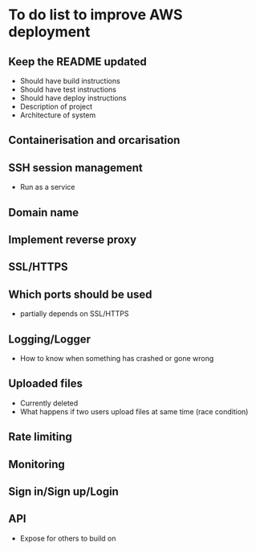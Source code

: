 # To do list to improve AWS deployment

## Keep the README updated
- Should have build instructions
- Should have test instructions
- Should have deploy instructions
- Description of project
- Architecture of system

## Containerisation and orcarisation 

## SSH session management
- Run as a service

## Domain name

## Implement reverse proxy

## SSL/HTTPS

## Which ports should be used
- partially depends on SSL/HTTPS

## Logging/Logger
- How to know when something has crashed or gone wrong

## Uploaded files
- Currently deleted
- What happens if two users upload files at same time (race condition)

## Rate limiting

## Monitoring

## Sign in/Sign up/Login

## API
- Expose for others to build on